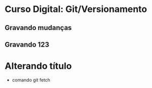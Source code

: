 # Curso Digital: Git/Versionamento

## Gravando mudanças
## Gravando 123
# Alterando título
* comando git fetch
